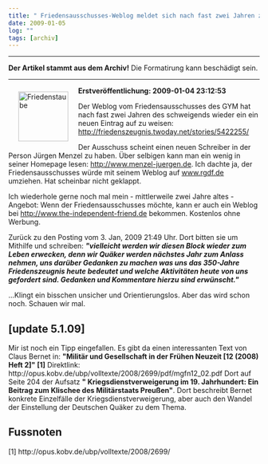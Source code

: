 ```yaml
---
title: " Friedensausschusses-Weblog meldet sich nach fast zwei Jahren zurück [update 5.1.09]"
date: 2009-01-05
log: ""
tags: [archiv]
---
```

<hr><b>Der Artikel stammt aus dem Archiv!</b> Die Formatirung kann beschädigt sein.<hr>
<a href="http://commons.wikimedia.org/wiki/File:P_dove_peace.png"  align="left"  vspace="10" hspace="20"><img src="http://upload.wikimedia.org/wikipedia/commons/e/ec/P_dove_peace.png" alt="Friedenstaube" width="100" height="100" align="left" vspace="10" hspace="20" ></a> <b>Erstveröffentlichung: 2009-01-04 23:12:53</b>

Der Weblog vom Friedensausschusses des GYM hat nach fast zwei Jahren des schweigends wieder ein ein neuen Eintrag auf zu weisen:
http://friedenszeugnis.twoday.net/stories/5422255/
<!--break-->
Der Ausschuss scheint einen neuen Schreiber in der Person  Jürgen Menzel zu haben. Über selbigen kann man ein wenig in seiner Homepage lesen: http://www.menzel-juergen.de. Ich dachte ja, der Friedensausschusses würde mit seinem Weblog auf www.rgdf.de umziehen. Hat scheinbar nicht geklappt. 

Ich wiederhole gerne noch mal mein - mittlerweile zwei Jahre altes - Angebot: Wenn der Friedensausschusses möchte, kann er auch ein Weblog bei http://www.the-independent-friend.de bekommen. Kostenlos ohne Werbung. 

Zurück zu den Posting vom 3. Jan, 2009 21:49 Uhr. Dort bitten sie um Mithilfe und schreiben:
<i><b>"vielleicht werden wir diesen Block wieder zum Leben erwecken, denn wir Quäker werden nächstes Jahr zum Anlass nehmen, uns darüber Gedanken zu machen was uns das 350-Jahre Friedenszeugnis heute bedeutet und welche Aktivitäten heute von uns gefordert sind. Gedanken und Kommentare hierzu sind erwünscht."</b></i>

...Klingt ein bisschen unsicher und Orientierungslos. Aber das wird schon noch. Schauen wir mal.

<h2>[update 5.1.09]</h2>
Mir ist noch ein Tipp eingefallen. Es gibt da einen interessanten Text von Claus Bernet in:
<b>"Militär und Gesellschaft in der Frühen Neuzeit [12 (2008) Heft 2]" [1]</b>
Direktlink: http://opus.kobv.de/ubp/volltexte/2008/2699/pdf/mgfn12_02.pdf
Dort auf Seite 204 der Aufsatz <b>" Kriegsdienstverweigerung im 19. Jahrhundert:
Ein Beitrag zum Klischee des Militärstaats Preußen"</b>. Dort beschreibt Bernet konkrete Einzelfälle der Kriegsdienstverweigerung, aber auch den Wandel der Einstellung der Deutschen Quäker zu dem Thema. 

<h2>Fussnoten</h2>
[1] http://opus.kobv.de/ubp/volltexte/2008/2699/
